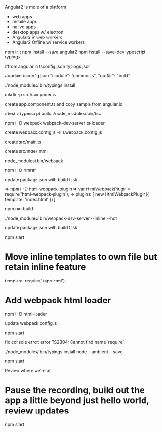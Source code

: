 Angular2 is more of a platform
- web apps
- mobile apps
- native apps
- desktop apps w/ electron
- Angular2 in web workers
- Angular2 Offline w/ service workers

npm init
npm install --save angular2
npm install --save-dev typescript typings

#from angular.io
tsconfig.json
typings.json

#update tsconfig.json
"module": "commonjs",
"outDir": "build"

./node_modules/.bin/typings install

mkdir -p src/components

create app.component.ts and copy sample from angular.io

#test a typescript build
./node_modules/.bin/tsc

npm i -D webpack webpack-dev-server ts-loader

create webpack.config.js
=> 1.webpack.config.js

create src/main.ts

create src/index.html

node_modules/.bin/webpack

npm i -D rimraf

update package.json with build task

=> npm i -D html-webpack-plugin
=> var HtmlWebpackPlugin = require('html-webpack-plugin');
=>
  plugins: [
    new HtmlWebpackPlugin({ template: 'index.html' })
  ]

npm run build

./node_modules/.bin/webpack-dev-server --inline --hot

update package.json with build task

npm start

# Move inline templates to own file but retain inline feature
template: require('./app.html')

# Add webpack html loader
npm i -D html-loader

update webpack.config.js

npm start

fix console error:
error TS2304: Cannot find name 'require'.

./node_modules/.bin/typings install node --ambient --save

npm start

Review where we're at.

# Pause the recording, build out the app a little beyond just hello world, review updates

npm start